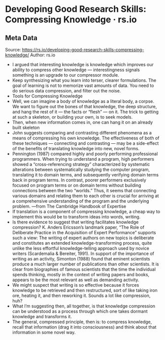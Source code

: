 # Developing Good Research Skills: Compressing Knowledge · rs.io

## Meta Data

Source:  https://rs.io/developing-good-research-skills-compressing-knowledge/ 
Author: rs.io

- I argued that interesting knowledge is knowledge which improves our ability to compress other knowledge — interestingness signals something is an upgrade to our compressor module.
- Keep synthesizing what you learn into terser, clearer formulations. The goal of learning is not to memorize vast amounts of data. You need to do serious data compression, and filter out the noise.
- Tools for Compressing Knowledge
- Well, we can imagine a body of knowledge as a literal body, a corpse. We want to figure out the bones of that knowledge, the deep structure, and hang the rest of it — the facts or “flesh” — on it. The trick to getting at such a skeleton, or building your own, is to seek models.
- Then, when new information comes in, one can hang it on an already built skeleton
- John suggests comparing and contrasting different phenomena as a means of compressing his own knowledge.
  The effectiveness of both of these techniques — connecting and contrasting — may be a side-effect of the benefits of translating knowledge into new, novel forms.
- Pennington (1987) compared highly and poorly performing professional programmers. When trying to understand a program, high performers showed a “cross-referencing strategy” characterized by systematic alterations between systematically studying the computer program, translating it to domain terms, and subsequently verifying domain terms back in program terms. In contrast, poorer performers exclusively focused on program terms or on domain terms without building connections between the two “worlds.” Thus, it seems that connecting various domains and relating them to each other is crucial for arriving at a comprehensive understanding of the program and the underlying problem.
  —from The Cambridge Handbook of Expertise
- If translation is a component of compressing knowledge, a cheap way to implement this would be to transform ideas into words, writing.
- Is there evidence to suggest that writing facilitates knowledge compression? K. Anders Ericsson’s landmark paper, “The Role of Deliberate Practice in the Acquisition of Expert Performance” supports such a view:
  The writing of expert authors on new topics is deliberate and constitutes an extended knowledge-transforming process, quite unlike the less effortful knowledge-telling approach used by novice writers (Scardemalia & Bereiter, 1991). In support of the importance of writing as an activity, Simonton (1988) found that eminent scientists produce a much larger number of publications than other scientists. It is clear from biographies of famous scientists that the time the individual spends thinking, mostly in the context of writing papers and books, appears to be the most relevant as well as demanding activity.
- We might suspect that writing is so effective because it forces knowledge to be retrieved and then restructured, sort of like taking iron ore, heating it, and then reworking it. Sounds a lot like compression, huh?
- What I’m suggesting then, all together, is that knowledge compression can be understood as a process through which one takes dormant knowledge and transforms it.
- The general, compressed principle, then is: to compress knowledge, recall that information (drag it into consciousness) and think about that information in some novel way.
